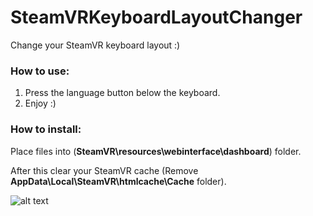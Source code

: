 # SteamVRKeyboardLayoutChanger
Change your SteamVR keyboard layout :)

### How to use:
1. Press the language button below the keyboard.
2. Enjoy :)

### How to install:
Place files into (**SteamVR\resources\webinterface\dashboard**) folder.

After this clear your SteamVR cache (Remove **AppData\Local\SteamVR\htmlcache\Cache** folder).

![alt text](https://i.imgur.com/uGSCAGR.png)
